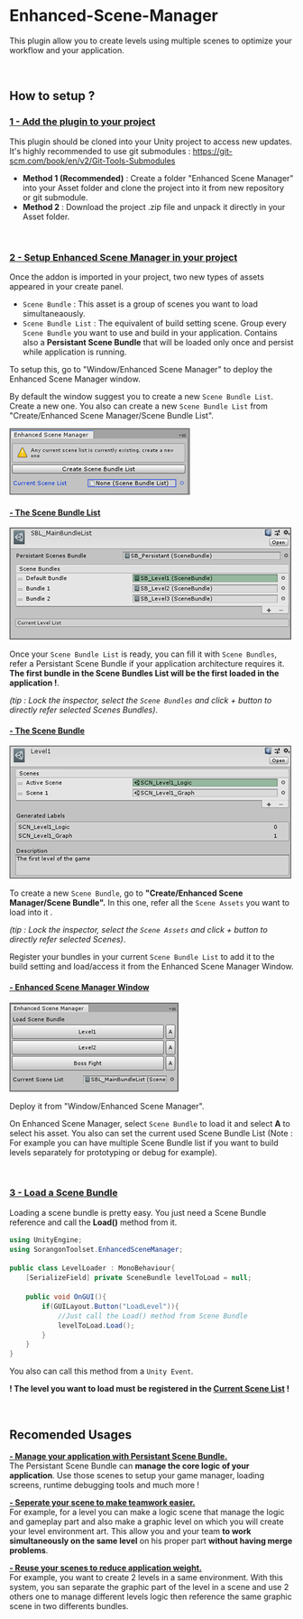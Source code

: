 # Enhanced-Scene-Manager
This plugin allow you to create levels using multiple scenes to optimize your workflow and your application.

&nbsp;

## How to setup ?

### <ins><b>1 - Add the plugin to your project</b></ins>
This plugin should be cloned into your Unity project to access new updates. It's highly recommended to use git submodules : https://git-scm.com/book/en/v2/Git-Tools-Submodules

- <b>Method 1 (Recommended)</b> : Create a folder "Enhanced Scene Manager" into your Asset folder and clone the project into it from new repository or git submodule.
- <b>Method 2</b> : Download the project .zip file and unpack it directly in your Asset folder.

&nbsp;

### <ins><b>2 - Setup Enhanced Scene Manager in your project</ins></b>
Once the addon is imported in your project, two new types of assets appeared in your create panel.

- `Scene Bundle` : This asset is a group of scenes you want to load simultaneaously.
- `Scene Bundle List` :  The equivalent of build setting scene. Group every `Scene Bundle` you want to use and build in your application. Contains also a <b>Persistant Scene Bundle</b> that will be loaded only once and persist while application is running. 

To setup this, go to "Window/Enhanced Scene Manager" to deploy the Enhanced Scene Manager window. 

By default the window suggest you to create a new `Scene Bundle List`. Create a new one. You also can create a new `Scene Bundle List` from "Create/Enhanced Scene Manager/Scene Bundle List".

![Enhanced Scene Manager : Create Scene Bundle List](./.Documentation/img_EnhancedSceneManagerWindowEmpty.PNG)

#### <ins>- The Scene Bundle List</ins> 

![Scene Bundle List](./.Documentation/img_SceneBundleList.PNG)

Once your `Scene Bundle List` is ready, you can fill it with `Scene Bundles`, refer a Persistant Scene Bundle if your application architecture requires it.
<b>The first bundle in the Scene Bundles List will be the first loaded in the application !</b>. 

<em>(tip : Lock the inspector, select the `Scene Bundles` and click + button to directly refer selected Scenes Bundles)</em>.


#### <ins>- The Scene Bundle</ins> 

![Scene Bundle](./.Documentation/img_SceneBundle.PNG)

To create a new `Scene Bundle`, go to <b>"Create/Enhanced Scene Manager/Scene Bundle".</b>
In this one, refer all the `Scene Assets` you want to load into it <em>.

(tip : Lock the inspector, select the `Scene Assets` and click + button to directly refer selected Scenes)</em>.

Register your bundles in your current `Scene Bundle List` to add it to the build setting and load/access it from the Enhanced Scene Manager Window.


#### <ins>- Enhanced Scene Manager Window</ins> 

![Enhanced Scene Manager Window](./.Documentation/img_EnhancedSceneManagerWindow.PNG)

Deploy it from "Window/Enhanced Scene Manager".

On Enhanced Scene Manager, select `Scene Bundle` to load it and select <b>A</b> to select his asset.
You also can set the current used Scene Bundle List (Note : For example you can have multiple Scene Bundle list if you want to build levels separately for prototyping or debug for example).

&nbsp;

### <ins><b>3 - Load a Scene Bundle</ins></b>

Loading a scene bundle is pretty easy. You just need a Scene Bundle reference and call the <b>Load()</b> method from it.

```cs
using UnityEngine;
using SorangonToolset.EnhancedSceneManager;

public class LevelLoader : MonoBehaviour{
    [SerializeField] private SceneBundle levelToLoad = null;

    public void OnGUI(){
        if(GUILayout.Button("LoadLevel")){
            //Just call the Load() method from Scene Bundle
            levelToLoad.Load();
        }
    }
}
```

You also can call this method from a `Unity Event`.

<b>! The level you want to load must be registered in the <ins>Current Scene List</ins> !</b>

&nbsp;

## Recomended Usages

<ins><b>- Manage your application with Persistant Scene Bundle.</ins></b></br>
The Persistant Scene Bundle can <b>manage the core logic of your application</b>. Use those scenes to setup your game manager, loading screens, runtime debugging tools and much more !


<ins><b>- Seperate your scene to make teamwork easier.</ins></b></br>
For example, for a level you can make a logic scene that manage the logic and gameplay part and also make a graphic level on which you will create your level environment art. This allow you and your team <b>to work simultaneously on the same level</b> on his proper part <b>without having merge problems</b>.


<ins><b>- Reuse your scenes to reduce application weight.</ins></b></br>
For example, you want to create 2 levels in a same environment. With this system, you san separate the graphic part of the level in a scene and use 2 others one to manage different levels logic then reference the same graphic scene in two differents bundles. 
